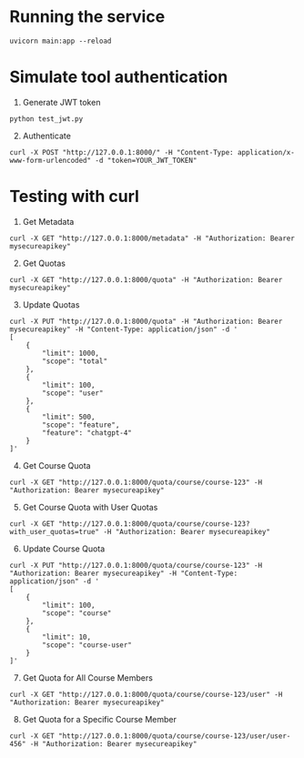 # Running the service

```uvicorn main:app --reload```

# Simulate tool authentication

1. Generate JWT token

```python test_jwt.py```

2. Authenticate

```curl -X POST "http://127.0.0.1:8000/" -H "Content-Type: application/x-www-form-urlencoded" -d "token=YOUR_JWT_TOKEN"```

# Testing with curl
1. Get Metadata

```curl -X GET "http://127.0.0.1:8000/metadata" -H "Authorization: Bearer mysecureapikey"```

2. Get Quotas

```curl -X GET "http://127.0.0.1:8000/quota" -H "Authorization: Bearer mysecureapikey"```

3. Update Quotas

```
curl -X PUT "http://127.0.0.1:8000/quota" -H "Authorization: Bearer mysecureapikey" -H "Content-Type: application/json" -d '
[
    {
        "limit": 1000,
        "scope": "total"
    },
    {
        "limit": 100,
        "scope": "user"
    },
    {
        "limit": 500,
        "scope": "feature",
        "feature": "chatgpt-4"
    }
]'
```

4. Get Course Quota

```curl -X GET "http://127.0.0.1:8000/quota/course/course-123" -H "Authorization: Bearer mysecureapikey"```

5. Get Course Quota with User Quotas

```curl -X GET "http://127.0.0.1:8000/quota/course/course-123?with_user_quotas=true" -H "Authorization: Bearer mysecureapikey"```

6. Update Course Quota

```
curl -X PUT "http://127.0.0.1:8000/quota/course/course-123" -H "Authorization: Bearer mysecureapikey" -H "Content-Type: application/json" -d '
[
    {
        "limit": 100,
        "scope": "course"
    },
    {
        "limit": 10,
        "scope": "course-user"
    }
]'
```

7. Get Quota for All Course Members

```curl -X GET "http://127.0.0.1:8000/quota/course/course-123/user" -H "Authorization: Bearer mysecureapikey"```

8. Get Quota for a Specific Course Member

```curl -X GET "http://127.0.0.1:8000/quota/course/course-123/user/user-456" -H "Authorization: Bearer mysecureapikey"```